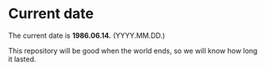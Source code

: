 # Current date

The current date is **1986.06.14.** (YYYY.MM.DD.)

This repository will be good when the world ends, so we will know how long it lasted.